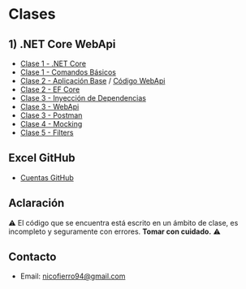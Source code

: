 # Clases

## 1) .NET Core WebApi

* [Clase 1 - .NET Core](/Clases/Clase%201%20-%20NET%20Core.md)
* [Clase 1 - Comandos Básicos](/Clases/Clase%201%20-%20Creacion.md)
* [Clase 2 - Aplicación Base](/Clases/Clase%202%20-%20Aplicacion.md) / [Código WebApi](/Codigo/WebApi)
* [Clase 2 - EF Core](/Clases/Clase%202%20-%20EntityFrameworkCore.md)
* [Clase 3 - Inyección de Dependencias](/Clases/Clase%203%20-%20Inyeccion%20de%20Dependencias.md)
* [Clase 3 - WebApi](/Clases/Clase%203%20-%20WebApi.md)
* [Clase 3 - Postman](/Clases/Clase%203%20-%20Postman.pdf)
* [Clase 4 - Mocking](/Clases/Clase%204%20-%20Mocking.md)
* [Clase 5 - Filters](/Clases/Clase%205%20-%20Filters.md)

## Excel GitHub

* [Cuentas GitHub](https://docs.google.com/spreadsheets/d/1V5K2K-416nufsi_Rd8yGc6nr8j6lF1NbyDnTGFM-PJ0/edit?usp=sharing)

## Aclaración

:warning: El código que se encuentra está escrito en un ámbito de clase, es incompleto y seguramente con errores. **Tomar con cuidado.** :warning:

## Contacto

* Email: [nicofierro94@gmail.com](mailto:nicofierro94@gmail.com)
